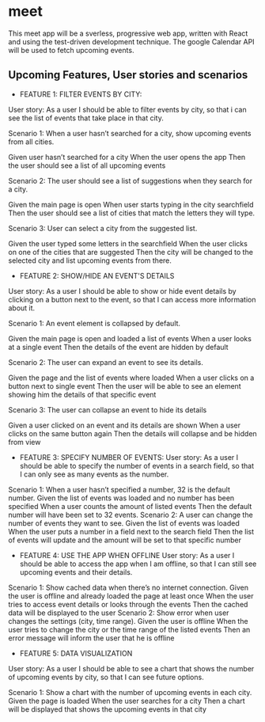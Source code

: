 # meet

This meet app will be a sverless, progressive web app, written with React and using the test-driven development technique. The google Calendar API will be used to fetch upcoming events.


## Upcoming Features, User stories and scenarios

* FEATURE 1: FILTER EVENTS BY CITY:

User story: As a user I should be able to filter events by city, so that i can see the list of events that take place in that city.

Scenario 1: When a user hasn’t searched for a city, show upcoming events from all cities. 


Given user hasn’t searched for a city
When the user opens the app
Then the user should see a list of all upcoming events

Scenario 2: The user should see a list of suggestions when they search for a city.

Given the main page is open
When user starts typing in the city searchfield
Then the user should see a list of cities that match the letters they will type. 

Scenario 3: User can select a city from the suggested list.

Given the user typed some letters in the searchfield 
When the user clicks on one of the cities that are suggested
Then the city will be changed to the selected city and list upcoming events from there.



* FEATURE 2: SHOW/HIDE AN EVENT'S DETAILS

User story: As a user I should be able to show or hide event details by clicking on a button next to the event, so that I can access more information about it.

Scenario 1: An event element is collapsed by default.

Given the main page is open and loaded a list of events
When a user looks at a single event
Then the details of the event are hidden by default 

Scenario 2: The user can expand an event to see its details.

Given the page and the list of events where loaded
When a user clicks on a button next to single event
Then the user will be able to see an element showing him the details of that specific event

Scenario 3: The user can collapse an event to hide its details

Given a user clicked on an event and its details are shown
When a user clicks on the same button again
Then the details will collapse and be hidden from view



* FEATURE 3: SPECIFY NUMBER OF EVENTS:
User story: As a user I should be able to specify the number of events in a search field, so that I can only see as many events as the number. 

Scenario 1: When a user hasn’t specified a number, 32 is the default number.
Given the list of events was loaded and no number has been specified
When a user counts the amount of listed events
Then the default number will have been set to 32 events.
Scenario 2: A user can change the number of events they want to see.
Given the list of events was loaded
When  the user puts a number in a field next to the search field
Then the list of events will update and the amount will be set to that specific number

* FEATURE 4: USE THE APP WHEN OFFLINE
User story: As a user I should be able to access the app when I am offline, so that I can still see upcoming events and their details.


Scenario 1: Show cached data when there’s no internet connection.
Given the user is offline and already loaded the page at least once
When the user tries to access event details or looks through the events
Then the cached data will be displayed to the user
Scenario 2: Show error when user changes the settings (city, time range).
Given the user is offline
When the user tries to change the city or the time range of the listed events
Then an error message will inform the user that he is offline

* FEATURE 5: DATA VISUALIZATION

User story: As a user I should be able to see a chart that shows the number of upcoming events by city, so that I can see future options.

Scenario 1: Show a chart with the number of upcoming events in each city.
Given the page is loaded
When the user searches for a city
Then a chart will be displayed that shows the upcoming events in that city

